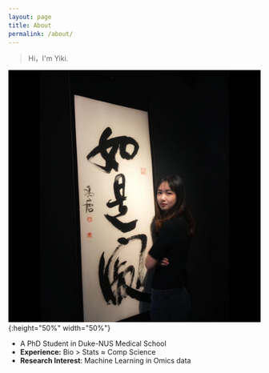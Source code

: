 ```yaml
---
layout: page
title: About
permalink: /about/
---
```


> Hi，I'm Yiki.

![profile](https://github.com/yikixx/yikixx.github.io/raw/master/images/profile.jpg){:height="50%" width="50%"}
- A PhD Student in Duke-NUS Medical School
- **Experience:** Bio > Stats ≈ Comp Science
- **Research Interest**: Machine Learning in Omics data
